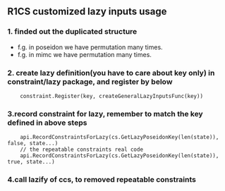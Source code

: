 ## R1CS customized lazy inputs usage

### 1. finded out the duplicated structure

* f.g. in poseidon we have permutation many times.
* f.g. in mimc we have permutation many times.

### 2. create lazy definition(you have to care about key only) in constraint/lazy package, and register by below
```go=
    constraint.Register(key, createGeneralLazyInputsFunc(key))
```

### 3.record constraint for lazy, remember to match the key defined in above steps
```go=
    api.RecordConstraintsForLazy(cs.GetLazyPoseidonKey(len(state)), false, state...)
    // the repeatable constraints real code
    api.RecordConstraintsForLazy(cs.GetLazyPoseidonKey(len(state)), true, state...)
```

### 4.call lazify of ccs, to removed repeatable constraints